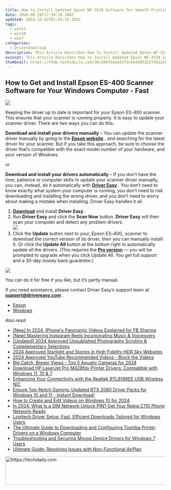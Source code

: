 ```yaml
---
title: How to Install Updated Epson WF-3520 Software for Smooth Printing on Your Windows Computer
date: 2024-09-28T17:34:28.380Z
updated: 2024-10-02T01:19:15.285Z
tags:
  - win11
  - win10
  - win7
categories:
  - DriverDownload
description: This Article Describes How to Install Updated Epson WF-3520 Software for Smooth Printing on Your Windows Computer
excerpt: This Article Describes How to Install Updated Epson WF-3520 Software for Smooth Printing on Your Windows Computer
thumbnail: https://thmb.techidaily.com/30c580f4aaa4373c8a4d05322fd912eb007bcd184d7b7f33639176575d3c4909.jpg
---
```


## How to Get and Install Epson ES-400 Scanner Software for Your Windows Computer - Fast

![](https://images.drivereasy.com/wp-content/uploads/2018/12/img_5c04d39739b8d-300x256.jpg)

 Keeping the driver up to date is important for your Epson ES-400 scanner. This ensures that your scanner is running properly. It is easy to update your scanner driver. There are two ways you can do this:

**Download and install your drivers manually** – You can update the scanner driver manually by going to the **[Epson website](https://epson.com/For-Home/Printers/h/h1)**  , and searching for the latest driver for your scanner. But if you take this approach, be sure to choose the driver that’s compatible with the exact model number of your hardware, and your version of Windows.

or

**Download and install your drivers automatically** – If you don’t have the time, patience or computer skills to update your scanner driver manually, you can, instead, do it automatically with **[Driver Easy](https://tools.techidaily.com/drivereasy/download/)**  . You don’t need to know exactly what system your computer is running, you don’t need to risk downloading and installing the wrong driver, and you don’t need to worry about making a mistake when installing. Driver Easy handles it all.

1. [**Download**](https://tools.techidaily.com/drivereasy/download/) and install **Driver Easy** .
2. Run **Driver Easy** and click the **Scan Now** button. **Driver Easy**  will then scan your computer and detect any problem drivers.  
![](https://images.drivereasy.com/wp-content/uploads/2018/10/img_5bd0366bd75a4.jpg)
3. Click the **Update**  button next to your_Epson ES-400_ scanner to download the correct version of its driver, then you can manually install it. Or click the **Update All**  button at the bottom right to automatically update all the drivers. (This requires the **[Pro version](https://tools.techidaily.com/drivereasy/download/)**  — you will be prompted to upgrade when you click Update All. You get full support and a 30-day money back guarantee.)

![](https://images.drivereasy.com/wp-content/uploads/2018/12/img_5c04d4c42c9a1.jpg)

 You can do it for free if you like, but it’s partly manual.

 If you need assistance, please contact Driver Easy’s support team at **[support@drivereasy.com](https://tools.techidaily.com/drivereasy/download/)**  .

* [Epson](https://tools.techidaily.com/drivereasy/download/)
* [Windows](https://tools.techidaily.com/drivereasy/download/)

<ins class="adsbygoogle"
     style="display:block"
     data-ad-format="autorelaxed"
     data-ad-client="ca-pub-7571918770474297"
     data-ad-slot="1223367746"></ins>

<ins class="adsbygoogle"
     style="display:block"
     data-ad-client="ca-pub-7571918770474297"
     data-ad-slot="8358498916"
     data-ad-format="auto"
     data-full-width-responsive="true"></ins>

<span class="atpl-alsoreadstyle">Also read:</span>
<div><ul>
<li><a href="https://facebook-videos.techidaily.com/new-in-2024-iphones-panoramic-videos-explained-for-fb-sharing/"><u>[New] In 2024, IPhone's Panoramic Videos Explained for FB Sharing</u></a></li>
<li><a href="https://instagram-videos.techidaily.com/new-mastering-instagram-reels-incorporating-music-and-voiceovers/"><u>[New] Mastering Instagram Reels Incorporating Music & Voiceovers</u></a></li>
<li><a href="https://screen-recording.techidaily.com/updated-2024-approved-unpublished-photography-scrutiny-and-complementary-selections/"><u>[Updated] 2024 Approved Unpublished Photography Scrutiny & Complementary Selections</u></a></li>
<li><a href="https://article-posts.techidaily.com/2024-approved-starlight-and-storms-in-high-fidelity-hdr-sky-websites/"><u>2024 Approved Starlight and Storms in High Fidelity HDR Sky Websites</u></a></li>
<li><a href="https://facebook-record-videos.techidaily.com/2024-approved-youtube-recommended-videos-block-the-videos/"><u>2024 Approved YouTube Recommended Videos - Block the Videos</u></a></li>
<li><a href="https://fox-glue.techidaily.com/big-catch-bigger-views-top-5-aquatic-cameras-for-2024/"><u>Big Catch, Bigger Views - Top 5 Aquatic Cameras for 2024</u></a></li>
<li><a href="https://driver-download.techidaily.com/download-hp-laserjet-pro-m428fdx-printer-drivers-compatible-with-windows-11-10-and-7/"><u>Download HP LaserJet Pro M428fdx Printer Drivers: Compatible with Windows 11, 10 & 7</u></a></li>
<li><a href="https://driver-download.techidaily.com/enhancing-your-connectivity-with-the-realtek-rtl8188ee-usb-wireless-nic/"><u>Enhancing Your Connectivity with the Realtek RTL8188EE USB Wireless NIC</u></a></li>
<li><a href="https://driver-download.techidaily.com/1722974442796-ensure-top-notch-gaming-updated-rtx-2080-driver-packs-for-windows-10-and-11-instant-download/"><u>Ensure Top-Notch Gaming: Updated RTX 2080 Driver Packs for Windows 10 and 11 - Instant Download!</u></a></li>
<li><a href="https://some-knowledge.techidaily.com/how-to-create-and-edit-videos-on-windows-10-for-2024/"><u>How to Create and Edit Videos on Windows 10 for 2024</u></a></li>
<li><a href="https://sim-unlock.techidaily.com/in-2024-what-is-a-sim-network-unlock-pin-get-your-nokia-c110-phone-network-ready-by-drfone-android/"><u>In 2024, What Is a SIM Network Unlock PIN? Get Your Nokia C110 Phone Network-Ready</u></a></li>
<li><a href="https://driver-download.techidaily.com/logitech-driver-setup-fast-efficient-downloads-tailored-for-windows-users/"><u>Logitech Driver Setup: Fast, Efficient Downloads Tailored for Windows Users</u></a></li>
<li><a href="https://driver-download.techidaily.com/the-ultimate-guide-to-downloading-and-configuring-toshiba-printer-drivers-on-a-windows-computer/"><u>The Ultimate Guide to Downloading and Configuring Toshiba Printer Drivers on a Windows Computer</u></a></li>
<li><a href="https://driver-download.techidaily.com/troubleshooting-and-securing-mouse-device-drivers-for-windows-7-users/"><u>Troubleshooting and Securing Mouse Device Drivers for Windows 7 Users</u></a></li>
<li><a href="https://fox-that.techidaily.com/ultimate-guide-resolving-issues-with-non-functional-airplay/"><u>Ultimate Guide: Resolving Issues with Non-Functional AirPlay</u></a></li>
</ul></div>

<!-- affiliate ads begin -->
<a href="https://coinrule.sjv.io/c/5597632/1610918/18409" target="_top" id="1610918">
  <img src="//a.impactradius-go.com/display-ad/18409-1610918" border="0" alt="https://techidaily.com" width="728" height="90"/>
</a>
<img height="0" width="0" src="https://coinrule.sjv.io/i/5597632/1610918/18409" style="position:absolute;visibility:hidden;" border="0" />
<!-- affiliate ads end -->


